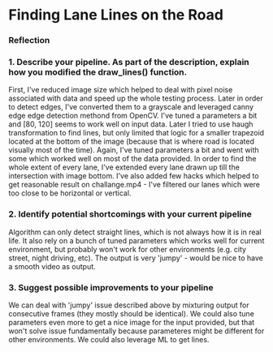 # **Finding Lane Lines on the Road** 

### Reflection

### 1. Describe your pipeline. As part of the description, explain how you modified the draw_lines() function.

First, I've reduced image size which helped to deal with pixel noise associated with data and speed up the whole testing process.
Later in order to detect edges, I've converted them to a grayscale and leveraged canny edge edge detection methond from OpenCV. I've tuned a parameters a bit and [80, 120] seems to work well on input data.
Later I tried to use haugh transformation to find lines, but only limited that logic for a smaller trapezoid located at the bottom of the image (because that is where road is located visually most of the time). Again, I've tuned parameters a bit and went with some which worked well on most of the data provided.
In order to find the whole extent of every lane, I've extended every lane drawn up till the intersection with image bottom.
I've also added few hacks which helped to get reasonable result on challange.mp4 - I've filtered our lanes which were too close to be horizontal or vertical.


### 2. Identify potential shortcomings with your current pipeline
Algorithm can only detect straight lines, which is not always how it is in real life.
It also rely on a bunch of tuned parameters which works well for current environment, but probably won't work for other environments (e.g. city street, night driving, etc).
The output is very 'jumpy' - would be nice to have a smooth video as output.


### 3. Suggest possible improvements to your pipeline
We can deal with 'jumpy' issue described above by mixturing output for consecutive frames (they mostly should be identical).
We could also tune parameters even more to get a nice image for the input provided, but that won't solve issue fundamentally because parameteres might be different for other environments. We could also leverage ML to get lines.
